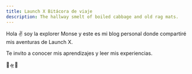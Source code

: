 ```yaml
---
title: Launch X Bitácora de viaje
description: The hallway smelt of boiled cabbage and old rag mats.
---
```


Hola ✌️  soy la explorer Monse y este es mi blog personal donde compartiré mis aventuras de Launch X.

Te invito a conocer mis aprendizajes y leer mis experiencias.


🚀🛸😎

  
